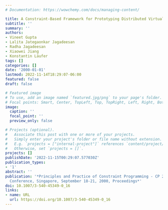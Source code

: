 ```yaml
---
# Documentation: https://wowchemy.com/docs/managing-content/

title: A Constraint-Based Framework for Prototyping Distributed Virtual Applications
subtitle: ''
summary: ''
authors:
- Vineet Gupta
- Lalita Jategaonkar Jagadeesan
- Radha Jagadeesan
- Xiaowei Jiang
- Konstantin Läufer
tags: []
categories: []
date: '2000-01-01'
lastmod: 2022-11-14T18:29:07-06:00
featured: false
draft: false

# Featured image
# To use, add an image named `featured.jpg/png` to your page's folder.
# Focal points: Smart, Center, TopLeft, Top, TopRight, Left, Right, BottomLeft, Bottom, BottomRight.
image:
  caption: ''
  focal_point: ''
  preview_only: false

# Projects (optional).
#   Associate this post with one or more of your projects.
#   Simply enter your project's folder or file name without extension.
#   E.g. `projects = ["internal-project"]` references `content/project/deep-learning/index.md`.
#   Otherwise, set `projects = []`.
projects: []
publishDate: '2022-11-15T00:29:07.577030Z'
publication_types:
- '1'
abstract: ''
publication: '*Principles and Practice of Constraint Programming - CP 2000, 6th International
  Conference, Singapore, September 18-21, 2000, Proceedings*'
doi: 10.1007/3-540-45349-0_16
links:
- name: URL
  url: https://doi.org/10.1007/3-540-45349-0_16
---
```

